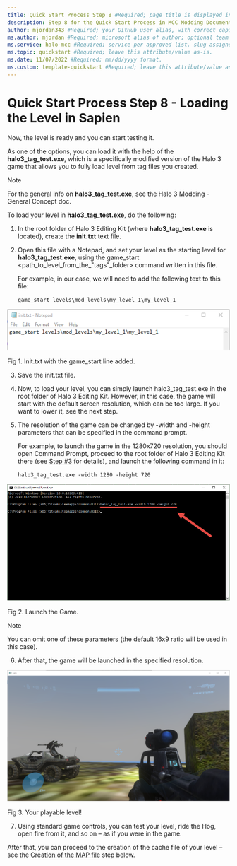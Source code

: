 ```yaml
---
title: Quick Start Process Step 8 #Required; page title is displayed in search results. Include the brand.
description: Step 8 for the Quick Start Process in MCC Modding Documentation. #Required; article description that is displayed in search results. 
author: mjordan343 #Required; your GitHub user alias, with correct capitalization.
ms.author: mjordan #Required; microsoft alias of author; optional team alias.
ms.service: halo-mcc #Required; service per approved list. slug assigned by ACOM.
ms.topic: quickstart #Required; leave this attribute/value as-is.
ms.date: 11/07/2022 #Required; mm/dd/yyyy format.
ms.custom: template-quickstart #Required; leave this attribute/value as-is.
---
```


# Quick Start Process Step 8 - Loading the Level in Sapien

Now, the level is ready and you can start testing it.

As one of the options, you can load it with the help of the **halo3_tag_test.exe**, which is a specifically modified version of the Halo 3 game that allows you to fully load level from tag files you created.

> [!NOTE]
> For the general info on **halo3_tag_test.exe**, see the Halo 3 Modding - General Concept doc. 

To load your level in **halo3_tag_test.exe**, do the following:

1. In the root folder of Halo 3 Editing Kit (where **halo3_tag_test.exe** is located), create the **init.txt** text file.

2. Open this file with a Notepad, and set your level as the starting level for **halo3_tag_test.exe**, using the game_start <path_to_level_from_the_"tags"_folder> command written in this file.

    For example, in our case, we will need to add the following text to this file:

    ```
    game_start levels\mod_levels\my_level_1\my_level_1
    ```

![View of the init.txt file with the game start command added.](./media/H3_QuickStart_ProcessStep8_InitText.png)

Fig 1. Init.txt with the game_start line added.

3. Save the init.txt file.

4. Now, to load your level, you can simply launch halo3_tag_test.exe in the root folder of Halo 3 Editing Kit. However, in this case, the game will start with the default screen resolution, which can be too large. If you want to lower it, see the next step.

5. The resolution of the game can be changed by -width and -height parameters that can be specified in the command prompt.

    For example, to launch the game in the 1280x720 resolution, you should open Command Prompt, proceed to the root folder of Halo 3 Editing Kit there (see [Step #3](../Process/Step3.md) for details), and launch the following command in it: 

    ```
    halo3_tag_test.exe -width 1280 -height 720
    ```

![View of the command prompt window with the launch command entered.](./media/H3_QuickStart_ProcessStep8_TagTest.png)

Fig 2. Launch the Game.

> [!NOTE]
> You can omit one of these parameters (the default 16x9 ratio will be used in this case).

6. After that, the game will be launched in the specified resolution.

![View of your map launched when using the hal3_tag_test.exe command.](./media/H3_QuickStart_ProcessStep8_GameLaunched.png)

Fig 3. Your playable level!

7. Using standard game controls, you can test your level, ride the Hog, open fire from it, and so on – as if you were in the game.

After that, you can proceed to the creation of the cache file of your level – see the [Creation of the MAP file](../Process/Step9.md) step below.

